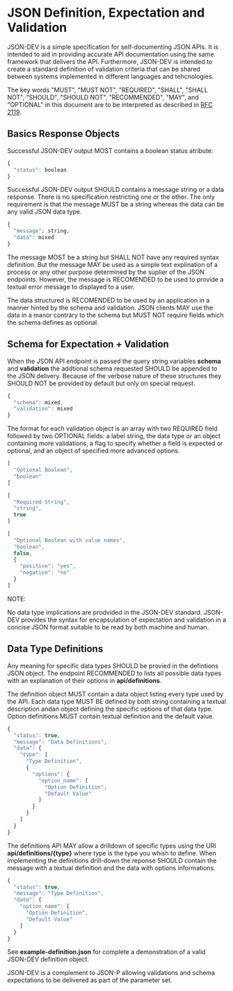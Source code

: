 JSON Definition, Expectation and Validation
===========================================

JSON-DEV is a simple specification for self-documenting JSON APIs. It is intended to
aid in providing accurate API documentation using the same framework that delivers
the API. Furthermore, JSON-DEV is intended to create a standard definition of
validation criteria that can be shared between systems implemented in different
languages and tehcnologies.

The key words "MUST", "MUST NOT", "REQUIRED", "SHALL", "SHALL NOT", "SHOULD",
"SHOULD NOT", "RECOMMENDED", "MAY", and "OPTIONAL" in this document are to be
interpreted as described in [RFC 2119][].

[RFC 2119]: http://www.ietf.org/rfc/rfc2119.txt

Basics Response Objects
-----------------------
Successful JSON-DEV output MOST contains a boolean status atribute:

```javascript
{
  "status": boolean
}
```

Successful JSON-DEV output SHOULD contains a message string or a data response.
There is no specification restricting one or the other. The only requirement is
that the message MUST be a string whereas the data can be any valid JSON data
type.

```javascript
{
  "message": string,
  "data": mixed
}
```

The message MOST be a string but SHALL NOT have any required syntax definition. But
the message MAY be used as a simple text explination of a process or any other
purpose determined by the suplier of the JSON endpoints. However, the message is
RECOMENDED to be used to provide a textual error message to displayed to a user.

The data structured is RECOMENDED to be used by an application in a manner hinted by
the schema and validation. JSON clients MAY use the data in a manor contrary to the
schema but MUST NOT require fields which the schema defines as optional.

Schema for Expectation + Validation
-----------------------------------
When the JSON API endpoint is passed the query string variables **schema** and
**validation** the addtional schema requested SHOULD be appended to the JSON
delivery. Because of the verbose nature of these structures they SHOULD NOT be
provided by default but only on special request.

```javascript
{
  "schema": mixed,
  "validation": mixed
}
```

The format for each validation object is an array with two REQUIRED field followed
by two OPTIONAL fields: a label string, the data type or an object containing more
validations, a flag to specify whether a field is expected or optional, and an
object of specified more advanced options.

```javascript
[
  "Optional Boolean",
  "boolean"
]

[
  "Required String",
  "string",
  true
]

[
  "Optional Boolean with value names",
  "boolean",
  false,
  {
    "positive": "yes",
    "negative": "no"
  }
]
```

NOTE:


No data type implications are prodvided in the JSON-DEV standard. JSON-DEV provides
the syntax for encapsulation of expectation and validation in a concise JSON format
suitable to be read by both machine and human.


Data Type Definitions
---------------------
Any meaning for specific data types SHOULD be provied in the defintions JSON object.
The endpoint RECOMMENDED to lists all possible data types with an explanation of
their options in **api/definitions**.

The definition object MUST contain a data object listing every type used by the API.
Each data type MUST BE defined by both string containing a textual description andan
object defining the specific options of that data type. Option definitions MUST
contain textual definition and the default value.

```javascript
{
  "status": true,
  "message": "Data Definitions",
  "data": {
    "type": [
      "Type Definition",
      {
        "options": {
          "option_name": [
            "Option Definition",
            "Default Value"
          ]
        }
      }
    ]
  }
}
```

The definitions API MAY allow a drilldown of specific types using the URI
**api/definitions/{type}** where type is the type you whish to define. When
implementing the definitions drill-down the reponse SHOULD contain the message with
a textual definition and the data with options informations.

```javascript
{
  "status": true,
  "message": "Type Definition",
  "data": {
    "option_name": [
      "Option Definition",
      "Default Value"
    ]
  }
}
```

See **example-definition.json** for complete a demonstration of a valid JSON-DEV
definition object.

JSON-DEV is a complement to JSON-P allowing validations and schema expectations
to be delivered as part of the parameter set.

